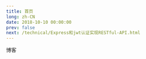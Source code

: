 ```yaml
---
title: 首页
long: zh-CN
date: 2018-10-10 00:00:00
prev: false
next: /technical/Express和jwt认证实现RESTful-API.html
---
```

博客
